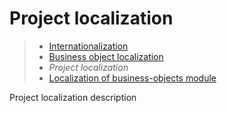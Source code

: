# Project localization

> * [Internationalization](/application/i18n)
> * [Business object localization](objects)
> * _Project localization_
> * [Localization of business-objects module](module)

Project localization description
